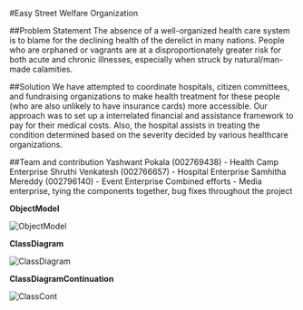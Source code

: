 #Easy Street Welfare Organization

##Problem Statement
The absence of a well-organized health care system is to blame for the declining health of the derelict in many nations. People who are orphaned or vagrants are at a disproportionately greater risk for both acute and chronic illnesses, especially when struck by natural/man-made calamities.

##Solution
We have attempted to coordinate hospitals, citizen committees, and fundraising organizations to make health treatment for these people (who are also unlikely to have insurance cards) more accessible. Our approach was to set up a interrelated financial and assistance framework to pay for their medical costs.
Also, the hospital assists in treating the condition determined based on the severity decided by various healthcare organizations. 

##Team and contribution
Yashwant Pokala (002769438) - Health Camp Enterprise
Shruthi Venkatesh (002766657) - Hospital Enterprise
Samhitha Mereddy (002796140) - Event Enterprise
Combined efforts - Media enterprise, tying the components together, bug fixes throughout the project


**ObjectModel**

![ObjectModel](https://user-images.githubusercontent.com/114696080/206938969-f3236c94-37c1-48e5-ab50-0015a493df6d.png)

**ClassDiagram**

![ClassDiagram](https://user-images.githubusercontent.com/114696080/206938968-b0e34d7a-eeee-4d4f-aaac-f3e485121058.png)

**ClassDiagramContinuation**

![ClassCont](https://user-images.githubusercontent.com/114696080/206938966-2cbc5948-4631-44d0-a55f-5ce9a4d953c1.png)

